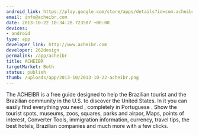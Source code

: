 ```yaml
--- 
android_link: https://play.google.com/store/apps/details?id=com.acheibr.apps
email: info@acheibr.com
date: 2013-10-22 10:34:28.723507 +00:00
devices: 
- android
type: app
developer_link: http://www.acheibr.com
developer: 262design
permalink: /app/acheibr
title: ACHEIBR
targetMarket: Both
status: publish
thumb: /uploads/app/2013-10/2013-10-22-acheibr.png
---
```


The ACHEIBR is a free guide designed to help the Brazilian tourist and the Brazilian community in the U.S. to discover the United States. In it you can easily find everything you need , completely in Portuguese . Show the tourist spots, museums, zoos, squares, parks and airpor, Maps, points of interest, Converter Tools, immigration information, currency, travel tips, the best hotels, Brazilian companies and much more with a few clicks. 
